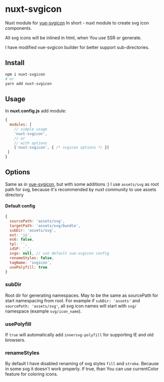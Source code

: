 # nuxt-svgicon
Nuxt module for [vue-svgicon](https://github.com/MMF-FE/vue-svgicon)
In short - nuxt module to create svg icon components.

All svg icons will be inlined in html, when You use SSR or generate.

I have modified vue-svgicon builder for better support sub-directories.

## Install

```bash
npm i nuxt-svgicon
# or
yarn add nuxt-svgicon
```

## Usage
In **nuxt.config.js** add module:
```js
{
  modules: [
    // simple usage
    'nuxt-svgicon',
    // or
    // with options
    ['nuxt-svgicon', { /* svgicon options */ }]
 ]
}
```

## Options
Same as in [vue-svgicon](https://github.com/MMF-FE/vue-svgicon#options), but with some additions :)
I use `assets/svg` as root path for svg, because it's recommended by nuxt community to use assets directory
#### Default config
```js
{
  sourcePath: 'assets/svg',
  targetPath: 'assets/svg/bundle',
  subDir: 'assets/svg',
  ext: 'js',
  es6: false,
  tpl: '',
  idSP: '_',
  svgo: null, // use default vue-svgicon config
  renameStyles: false,
  tagName: 'svgicon',
  usePolyfill: true
}
```
### subDir
Root dir for generating namespaces. May to be the same as sourcePath for start namespacing from root. For example if `subDir: 'assets'` and `sourcePath: 'assets/svg'`, all svg icon names will start with `svg/` namespace (example `svg/icon_name`).

### usePolyfill
If `true` will automatically add `innersvg-polyfill` for supporting IE and old browsers.

### renameStyles
By default I have disabled renaming of svg styles `fill` and `stroke`. Because in some svg it doesn't work properly. If true, than You can use currentColor feature for coloring icons.

